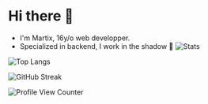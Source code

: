 # Hi there 👋
- I'm Martix, 16y/o web developper.
- Specialized in backend, I work in the shadow 🥷
![Stats](https://github-readme-stats.vercel.app/api?username=MartixInTheMatrix&theme=radical&show_icons=true)

![Top Langs](https://github-readme-stats.vercel.app/api/top-langs/?username=MartixInTheMatrix&layout=compact&theme=radical)

![GitHub Streak](https://github-readme-streak-stats.herokuapp.com/?user=MartixInTheMatrix&theme=radical)

![Profile View Counter](https://komarev.com/ghpvc/?username=MartixInTheMatrix)
